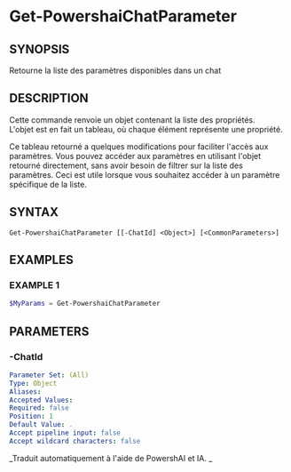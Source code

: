 ﻿---
external help file: powershai-help.xml
schema: 2.0.0
powershai: true
---

# Get-PowershaiChatParameter

## SYNOPSIS <!--!= @#Synop !-->
Retourne la liste des paramètres disponibles dans un chat

## DESCRIPTION <!--!= @#Desc !-->
Cette commande renvoie un objet contenant la liste des propriétés.  
L'objet est en fait un tableau, où chaque élément représente une propriété.  

Ce tableau retourné a quelques modifications pour faciliter l'accès aux paramètres. 
Vous pouvez accéder aux paramètres en utilisant l'objet retourné directement, sans avoir besoin de filtrer sur la liste des paramètres.
Ceci est utile lorsque vous souhaitez accéder à un paramètre spécifique de la liste.

## SYNTAX <!--!= @#Syntax !-->

```
Get-PowershaiChatParameter [[-ChatId] <Object>] [<CommonParameters>]
```

## EXAMPLES <!--!= @#Ex !-->

### EXAMPLE 1
```powershell
$MyParams = Get-PowershaiChatParameter
```


## PARAMETERS <!--!= @#Params !-->

### -ChatId

```yml
Parameter Set: (All)
Type: Object
Aliases: 
Accepted Values: 
Required: false
Position: 1
Default Value: .
Accept pipeline input: false
Accept wildcard characters: false
```


<!--PowershaiAiDocBlockStart-->
_Traduit automatiquement à l'aide de PowershAI et IA. 
_
<!--PowershaiAiDocBlockEnd-->
